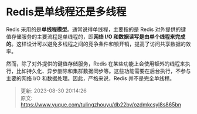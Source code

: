 # Redis是单线程还是多线程

Redis 采用的是**单线程模型**。通常说得单线程，主要指的是 Redis 对外提供的键值存储服务的主要流程是单线程的，即**网络 I/O 和数据读写是由单个线程来完成的**。这样设计可以避免多线程之间的竞争条件和锁开销，提高了访问共享数据的效率。

然而，除了对外提供的键值存储服务，Redis 在某些功能上会使用额外的线程来执行，比如持久化、异步删除和集群数据同步等。这些功能需要在后台执行，不参与主要的网络 I/O 和数据处理。因此，严格来说，Redis 并不是完全单线程。



> 更新: 2023-08-30 20:14:26  
> 原文: <https://www.yuque.com/tulingzhouyu/db22bv/ozdmkcsyl8s865bn>